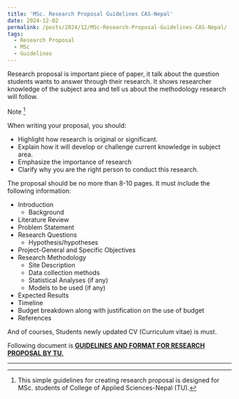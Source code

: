 ```yaml
---
title: 'MSc. Research Proposal Guidelines CAS-Nepal'
date: 2024-12-02
permalink: /posts/2024/12/MSc-Research-Proposal-Guidelines-CAS-Nepal/
tags:
  - Research Proposal
  - MSc
  - Guidelines
---
```


Research proposal is important piece of paper, it talk about the question students wants to answer through their research. It shows researcher knowledge of the subject area and tell us about the methodology research will follow.

Note [^1]

When writing your proposal, you should:

- Highlight how research is original or significant.
- Explain how it will develop or challenge current knowledge in subject area.
- Emphasize the importance of research
- Clarify why you are the right person to conduct this research.

The proposal should be no more than 8-10 pages. It must include the following information:

- Introduction
  - Background
- Literature Review
- Problem Statement
- Research Questions
  - Hypothesis/hypotheses
- Project-General and Specific Objectives
- Research Methodology
  - Site Description
  - Data collection methods
  - Statistical Analyses (if any)
  - Models to be used (if any)
- Expected Results
- Timeline
- Budget breakdown along with justification on the use of budget
- References

And of courses, Students newly updated CV (Curriculum vitae) is must.

Following document is [**GUIDELINES AND FORMAT FOR RESEARCH PROPOSAL BY TU**.](https://docs.google.com/viewer?url=https://workbishwa.github.io/imBishwa/files/TU_Research_Proposal_Guideline.pdf)

---
[^1]: This simple guidelines for creating research proposal is designed for MSc. students of College of Applied Sciences-Nepal (TU).
